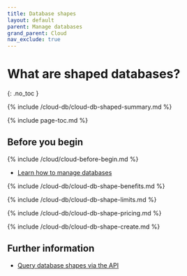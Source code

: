 ```yaml
---
title: Database shapes
layout: default
parent: Manage databases
grand_parent: Cloud
nav_exclude: true
---
```

<!--this page is retained because it's linked from the cloud GUI. However a redesign has taken place with new page structure-->
# What are shaped databases?
{: .no_toc }

{% include /cloud-db/cloud-db-shaped-summary.md %}

{% include page-toc.md %}

## Before you begin
{% include /cloud/cloud-before-begin.md %}
* [Learn how to manage databases](/docs/cloud/cloud-databases/cloud-db-manage)


{% include /cloud-db/cloud-db-shape-benefits.md %}

{% include /cloud-db/cloud-db-shape-limits.md %}

{% include /cloud-db/cloud-db-shape-pricing.md %}

{% include /cloud-db/cloud-db-shape-create.md %}

## Further information

* [Query database shapes via the API](https://api-docs-featurebase-cloud.redoc.ly/latest#operation/getServiceProperties)
